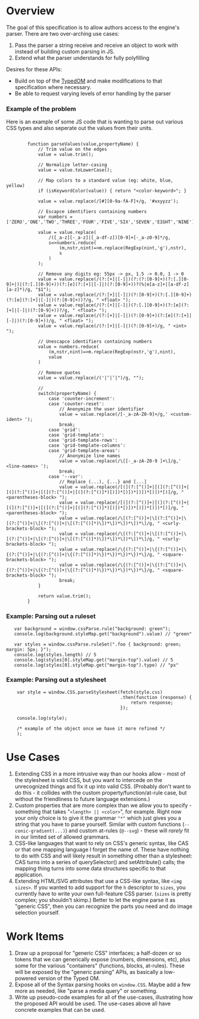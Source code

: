 # Overview
The goal of this specification is to allow authors access to the engine's parser.
There are two over-arching use cases:
1. Pass the parser a string receive and receive an object
to work with instead of building custom parsing in JS.
2. Extend what the parser understands for fully polyfilling
    
Desires for these APIs:
* Build on top of the [TypedOM](https://drafts.css-houdini.org/css-typed-om/) and make modifications to that
  specification where necessary.
* Be able to request varying levels of error handling by the parser

### Example of the problem

Here is an example of some JS code that is wanting to parse out various CSS
types and also seperate out the values from their units.

```

		function parseValues(value,propertyName) {
			// Trim value on the edges
			value = value.trim();

			// Normalize letter-casing
			value = value.toLowerCase();

			// Map colors to a standard value (eg: white, blue, yellow)
			if (isKeywordColor(value)) { return "<color-keyword>"; }

			value = value.replace(/[#][0-9a-fA-F]+/g, '#xxyyzz');

			// Escapce identifiers containing numbers
			var numbers = ['ZERO','ONE','TWO','THREE','FOUR','FIVE','SIX','SEVEN','EIGHT','NINE'];

			value = value.replace(
				/([_a-z][-_a-z]|[_a-df-z])[0-9]+[-_a-z0-9]*/g,
				s=>numbers.reduce(
					(m,nstr,nint)=>m.replace(RegExp(nint,'g'),nstr),
					s
				)
			);

			// Remove any digits eg: 55px -> px, 1.5 -> 0.0, 1 -> 0
			value = value.replace(/(?:[+]|[-]|)(?:(?:[0-9]+)(?:[.][0-9]+|)|(?:[.][0-9]+))(?:[e](?:[+]|[-]|)(?:[0-9]+))?(%|e[a-z]+|[a-df-z][a-z]*)/g, "$1"); 
			value = value.replace(/(?:[+]|[-]|)(?:[0-9]+)(?:[.][0-9]+)(?:[e](?:[+]|[-]|)(?:[0-9]+))?/g, " <float> ");
			value = value.replace(/(?:[+]|[-]|)(?:[.][0-9]+)(?:[e](?:[+]|[-]|)(?:[0-9]+))?/g, " <float> ");
			value = value.replace(/(?:[+]|[-]|)(?:[0-9]+)(?:[e](?:[+]|[-]|)(?:[0-9]+))/g, " <float> ");
			value = value.replace(/(?:[+]|[-]|)(?:[0-9]+)/g, " <int> ");

			// Unescapce identifiers containing numbers
			value = numbers.reduce(
				(m,nstr,nint)=>m.replace(RegExp(nstr,'g'),nint),
				value
			)

			// Remove quotes
			value = value.replace(/('|‘|’|")/g, "");

			//
			switch(propertyName) {
				case 'counter-increment':
				case 'counter-reset':
					// Anonymize the user identifier
					value = value.replace(/[-_a-zA-Z0-9]+/g,' <custom-ident> ');
					break;
				case 'grid':
				case 'grid-template':
				case 'grid-template-rows':
				case 'grid-template-columns':
				case 'grid-template-areas':
					// Anonymize line names
					value = value.replace(/\[[-_a-zA-Z0-9 ]+\]/g,' <line-names> ');
					break;
				case '--var':
					// Replace (...), {...} and [...]
					value = value.replace(/[(](?:[^()]+|[(](?:[^()]+|[(](?:[^()]+|[(](?:[^()]+|[(](?:[^()]*)[)])*[)])*[)])*[)])*[)]/g, " <parentheses-block> ");
					value = value.replace(/[(](?:[^()]+|[(](?:[^()]+|[(](?:[^()]+|[(](?:[^()]+|[(](?:[^()]*)[)])*[)])*[)])*[)])*[)]/g, " <parentheses-block> ");
					value = value.replace(/\[(?:[^()]+|\[(?:[^()]+|\[(?:[^()]+|\[(?:[^()]+|\[(?:[^()]*)\])*\])*\])*\])*\]/g, " <curly-brackets-block> ");
					value = value.replace(/\[(?:[^()]+|\[(?:[^()]+|\[(?:[^()]+|\[(?:[^()]+|\[(?:[^()]*)\])*\])*\])*\])*\]/g, " <curly-brackets-block> ");
					value = value.replace(/\{(?:[^()]+|\{(?:[^()]+|\{(?:[^()]+|\{(?:[^()]+|\{(?:[^()]*)\})*\})*\})*\})*\}/g, " <square-brackets-block> ");
					value = value.replace(/\{(?:[^()]+|\{(?:[^()]+|\{(?:[^()]+|\{(?:[^()]+|\{(?:[^()]*)\})*\})*\})*\})*\}/g, " <square-brackets-block> ");
					break;
			}

			return value.trim();
		}
```

### Example: Parsing out a ruleset

```
   var background = window.cssParse.rule("background: green");
   console.log(background.styleMap.get("background").value) // "green"
   
   var styles = window.cssParse.ruleSet(".foo { background: green; margin: 5px; }");
   console.log(styles.length) // 5
   console.log(styles[0].styleMap.get("margin-top").value) // 5
   console.log(styles[0].styleMap.get("margin-top").type) // "px"
```

### Example: Parsing out a stylesheet

```
    var style = window.CSS.parseStylesheet(fetch(style.css)
                                           .then(function (response) {
                                               return response;
                                           });

    console.log(style);

    /* example of the object once we have it more refined */
    );
```

Use Cases
=========

1. Extending CSS in a more intrusive way than our hooks allow - most of the stylesheet is valid CSS, but you want to intercede on the unrecognized things and fix it up into valid CSS.  (Probably don't want to do this - it collides with the custom property/function/at-rule case, but without the friendliness to future language extensions.)
2. Custom properties that are more complex than we allow you to specify - something that takes "`<length> || <color>`", for example. Right now your only choice is to give it the grammar `"*"` which just gives you a string that you have to parse yourself.  Similar with custom functions (`--conic-gradient(...)`) and custom at-rules (`@--svg`) - these will *rarely* fit in our limited set of allowed grammars.
3. CSS-like languages that want to rely on CSS's generic syntax, like CAS or that one mapping language I forget the name of. These have nothing to do with CSS and will likely result in something other than a stylesheet: CAS turns into a series of querySelector() and setAttribute() calls; the mapping thing turns into some data structures specific to that application.
4. Extending HTML/SVG attributes that use a CSS-like syntax, like `<img sizes>`. If you wanted to add support for the `h` descriptor to `sizes`, you currently have to write your own full-feature CSS parser. (`sizes` is pretty complex; you shouldn't skimp.) Better to let the engine parse it as "generic CSS", then you can recognize the parts you need and do image selection yourself.

Work Items
==========

1. Draw up a proposal for "generic CSS" interfaces; a half-dozen or so tokens that we can generically expose (numbers, dimensions, etc), plus some for the various "containers" (functions, blocks, at-rules).  These will be exposed by the "generic parsing" APIs, as basically a low-powered version of the Typed OM.
2. Expose all of the Syntax parsing hooks on `window.CSS`. Maybe add a few more as needed, like "parse a media query" or something.
3. Write up pseudo-code examples for all of the use-cases, illustrating how the proposed API would be used. The use-cases above all have concrete examples that can be used.
